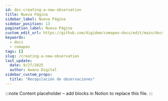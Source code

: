 ```yaml
---
id: doc-creating-a-new-observation
title: Nueva Página
sidebar_label: Nueva Página
sidebar_position: 13
pagination_label: Nueva Página
custom_edit_url: https://github.com/digidem/comapeo-docs/edit/main/docs/creating-a-new-observation.md
keywords:
  - docs
  - comapeo
tags: []
slug: /creating-a-new-observation
last_update:
  date: 9/27/2025
  author: Awana Digital
sidebar_custom_props:
  title: "Recopilación de observaciones"
---
```


<!-- Placeholder content generated automatically because the Notion page is missing a Website Block. -->

:::note
Content placeholder – add blocks in Notion to replace this file.
:::
